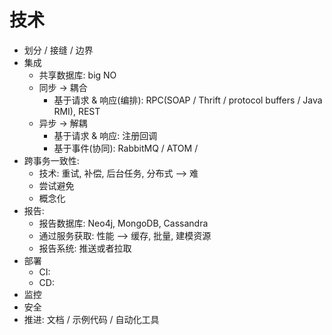 # 技术
- 划分 / 接缝 / 边界
- 集成
    + 共享数据库: big NO
    + 同步 -> 耦合
        * 基于请求 & 响应(编排): RPC(SOAP / Thrift / protocol buffers / Java RMI), REST
    + 异步 -> 解耦
        * 基于请求 & 响应: 注册回调
        * 基于事件(协同): RabbitMQ / ATOM /
- 跨事务一致性: 
    - 技术: 重试, 补偿, 后台任务, 分布式 --> 难
    - 尝试避免
    - 概念化
- 报告: 
    - 报告数据库: Neo4j, MongoDB, Cassandra
    - 通过服务获取: 性能 --> 缓存, 批量, 建模资源
    - 报告系统: 推送或者拉取
- 部署
    + CI: 
    + CD:
- 监控
- 安全
- 推进: 文档 / 示例代码 / 自动化工具

